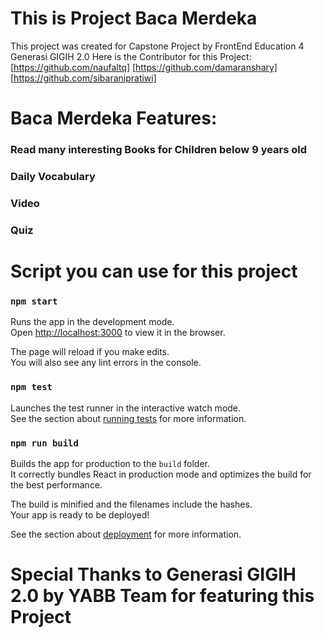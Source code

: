 # This is Project Baca Merdeka

This project was created for Capstone Project by FrontEnd Education 4 Generasi GIGIH 2.0
Here is the Contributor for this Project:
[https://github.com/naufaltq]
[https://github.com/damaranshary]
[https://github.com/sibaranipratiwi]

# Baca Merdeka Features:

### Read many interesting Books for Children below 9 years old
### Daily Vocabulary
### Video
### Quiz

# Script you can use for this project

### `npm start`

Runs the app in the development mode.\
Open [http://localhost:3000](http://localhost:3000) to view it in the browser.

The page will reload if you make edits.\
You will also see any lint errors in the console.

### `npm test`

Launches the test runner in the interactive watch mode.\
See the section about [running tests](https://facebook.github.io/create-react-app/docs/running-tests) for more information.

### `npm run build`

Builds the app for production to the `build` folder.\
It correctly bundles React in production mode and optimizes the build for the best performance.

The build is minified and the filenames include the hashes.\
Your app is ready to be deployed!

See the section about [deployment](https://facebook.github.io/create-react-app/docs/deployment) for more information.


# Special Thanks to Generasi GIGIH 2.0 by YABB Team for featuring this Project
